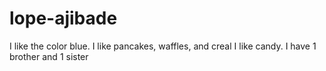 # lope-ajibade
I like the color blue.
I like pancakes, waffles, and creal
I like candy.
I have 1 brother and 1 sister
